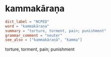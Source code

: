 # kammakāraṇa

``` toml
dict_label = "NCPED"
word = "kammakāraṇa"
summary = "torture, torment, pain; punishment"
grammar_comment = "neuter"
see_also = ["kammakāraṇā", "kamma"]
```

torture, torment, pain; punishment

